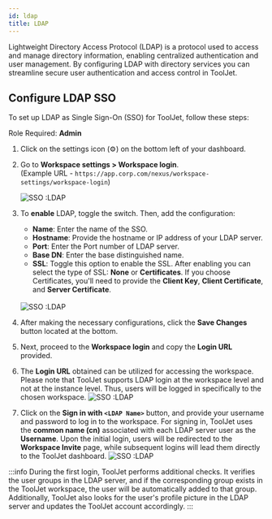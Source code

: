 ```yaml
---
id: ldap
title: LDAP
---
```


Lightweight Directory Access Protocol (LDAP) is a protocol used to access and manage directory information, enabling centralized authentication and user management. By configuring LDAP with directory services you can streamline secure user authentication and access control in ToolJet.

## Configure LDAP SSO

To set up LDAP as Single Sign-On (SSO) for ToolJet, follow these steps:

Role Required: **Admin** <br/>

1. Click on the settings icon (⚙️) on the bottom left of your dashboard.

2. Go to **Workspace settings > Workspace login**. <br/> 
    (Example URL - `https://app.corp.com/nexus/workspace-settings/workspace-login`)

    <img className="screenshot-full" src="/img/sso/ldap/url-v3.png" alt="SSO :LDAP"/>

3. To **enable** LDAP, toggle the switch. Then, add the configuration:

   - **Name**: Enter the name of the SSO.
   - **Hostname**: Provide the hostname or IP address of your LDAP server.
   - **Port**: Enter the Port number of LDAP server.
   - **Base DN**: Enter the base distinguished name.
   - **SSL**: Toggle this option to enable the SSL. After enabling you can select the type of SSL: **None** or **Certificates**. If you choose Certificates, you'll need to provide the **Client Key**, **Client Certificate**, and **Server Certificate**.
   <br/>
    <img className="screenshot-full" src="/img/sso/ldap/fields-v2.png" alt="SSO :LDAP"/>


4. After making the necessary configurations, click the **Save Changes** button located at the bottom.

5. Next, proceed to the **Workspace login** and copy the **Login URL** provided.
    
6. The **Login URL** obtained can be utilized for accessing the workspace. Please note that ToolJet supports LDAP login at the workspace level and not at the instance level. Thus, users will be logged in specifically to the chosen workspace.
    <img className="screenshot-full" src="/img/sso/ldap/login.png" alt="SSO :LDAP"/>

7. Click on the **Sign in with `<LDAP Name>`** button, and provide your username and password to log in to the workspace. For signing in, ToolJet uses the **common name (cn)** associated with each LDAP server user as the **Username**. Upon the initial login, users will be redirected to the **Workspace Invite** page, while subsequent logins will lead them directly to the ToolJet dashboard.
    <img className="screenshot-full" src="/img/sso/ldap/firstlogin.gif" alt="SSO :LDAP"/>

:::info
During the first login, ToolJet performs additional checks. It verifies the user groups in the LDAP server, and if the corresponding group exists in the ToolJet workspace, the user will be automatically added to that group. Additionally, ToolJet also looks for the user's profile picture in the LDAP server and updates the ToolJet account accordingly.
:::

